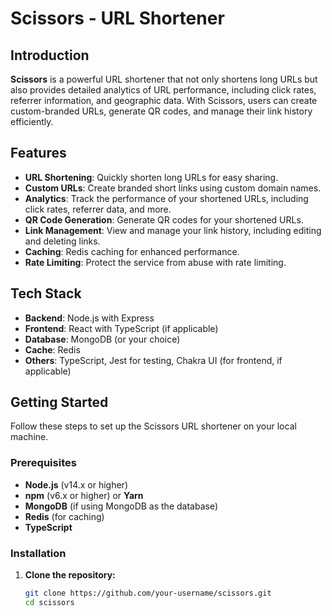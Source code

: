 # Scissors - URL Shortener

## Introduction

**Scissors** is a powerful URL shortener that not only shortens long URLs but also provides detailed analytics of URL performance, including click rates, referrer information, and geographic data. With Scissors, users can create custom-branded URLs, generate QR codes, and manage their link history efficiently.

## Features

- **URL Shortening**: Quickly shorten long URLs for easy sharing.
- **Custom URLs**: Create branded short links using custom domain names.
- **Analytics**: Track the performance of your shortened URLs, including click rates, referrer data, and more.
- **QR Code Generation**: Generate QR codes for your shortened URLs.
- **Link Management**: View and manage your link history, including editing and deleting links.
- **Caching**: Redis caching for enhanced performance.
- **Rate Limiting**: Protect the service from abuse with rate limiting.

## Tech Stack

- **Backend**: Node.js with Express
- **Frontend**: React with TypeScript (if applicable)
- **Database**: MongoDB (or your choice)
- **Cache**: Redis
- **Others**: TypeScript, Jest for testing, Chakra UI (for frontend, if applicable)

## Getting Started

Follow these steps to set up the Scissors URL shortener on your local machine.

### Prerequisites

- **Node.js** (v14.x or higher)
- **npm** (v6.x or higher) or **Yarn**
- **MongoDB** (if using MongoDB as the database)
- **Redis** (for caching)
- **TypeScript**

### Installation

1. **Clone the repository:**
   ```bash
   git clone https://github.com/your-username/scissors.git
   cd scissors
   ```
